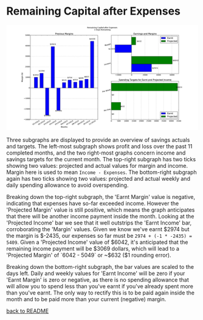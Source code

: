 Remaining Capital after Expenses
================================
![Remaining Capital after Expenses](figure_2.png)

Three subgraphs are displayed to provide an overview of savings actuals and
targets. The left-most subgraph shows profit and loss over the past 11
completed months, and the two right-most graphs concern income and savings
targets for the current month. The top-right subgraph has two ticks showing two
values: projected and actual values for margin and income. Margin here is used
to mean `Income - Expenses`. The bottom-right subgraph again has two ticks
showing two values: projected and actual weekly and daily spending allowance to
avoid overspending.

Breaking down the top-right subgraph, the 'Earnt Margin' value is negative,
indicating that expenses have so-far exceeded income. However the 'Projected
Margin' value is still positive, which means the graph anticipates that there
will be another income payment inside the month. Looking at the 'Projected
Income' bar we see that it well outstrips the 'Earnt Income' bar, corroborating
the 'Margin' values. Given we know we've earnt $2974 but the margin is $-2435,
our expenses so far must be `2974 + (-1 * -2435) = 5409`. Given a 'Projected
Income' value of $6042, it's anticipated that the remaining income payment will
be $3069 dollars, which will lead to a 'Projected Margin' of `6042 - 5049` or
~$632 ($1 rounding error).

Breaking down the bottom-right subgraph, the bar values are scaled to the days
left. Daily and weekly values for 'Earnt Income' will be zero if your 'Earnt
Margin' is zero or negative, as there is no spending allowance that will allow you
to spend less than you've earnt if you've already spent more than you've earnt.
The only way to rectify this is to be paid again inside the month and to be
paid more than your current (negative) margin.

[back to README](../README.md)
